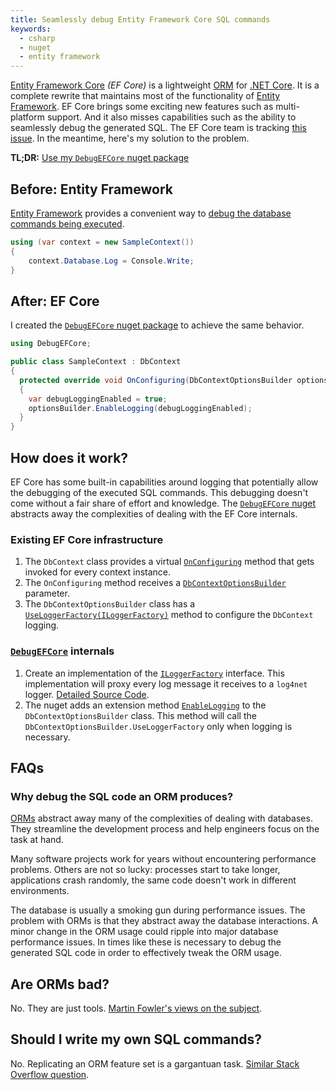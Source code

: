 ```yaml
---
title: Seamlessly debug Entity Framework Core SQL commands
keywords:
  - csharp
  - nuget
  - entity framework
---
```


[Entity Framework Core](https://docs.microsoft.com/en-us/ef/core/) _(EF Core)_ is a lightweight [ORM](https://en.wikipedia.org/wiki/Object-relational_mapping) for [.NET Core](https://docs.microsoft.com/en-us/dotnet/core/). It is a complete rewrite that maintains most of the functionality of [Entity Framework](https://docs.microsoft.com/en-us/ef/ef6/index). EF Core brings some exciting new features such as multi-platform support. And it also misses capabilities such as the ability to seamlessly debug the generated SQL. The EF Core team is tracking [this issue](https://github.com/aspnet/EntityFrameworkCore/issues/6482). In the meantime, here's my solution to the problem.  

**TL;DR:** [Use my `DebugEFCore` nuget package](https://github.com/camilin87/debug-ef-core)  

## Before: Entity Framework  

[Entity Framework](https://docs.microsoft.com/en-us/ef/ef6/index) provides a convenient way to [debug the database commands being executed](https://msdn.microsoft.com/en-us/library/dn469464%28v=vs.113%29.aspx).  

```csharp
using (var context = new SampleContext()) 
{ 
    context.Database.Log = Console.Write;
}
```

## After: EF Core  

I created the [`DebugEFCore` nuget package](https://github.com/camilin87/debug-ef-core) to achieve the same behavior.  

```csharp
using DebugEFCore;

public class SampleContext : DbContext
{
  protected override void OnConfiguring(DbContextOptionsBuilder optionsBuilder)
  {
    var debugLoggingEnabled = true;
    optionsBuilder.EnableLogging(debugLoggingEnabled);
  }
}
```

## How does it work?  

EF Core has some built-in capabilities around logging that potentially allow the debugging of the executed SQL commands. This debugging doesn't come without a fair share of effort and knowledge. The [`DebugEFCore` nuget](https://github.com/camilin87/debug-ef-core) abstracts away the complexities of dealing with the EF Core internals.  

### Existing EF Core infrastructure  

1. The `DbContext` class provides a virtual [`OnConfiguring`](https://docs.microsoft.com/en-us/dotnet/api/microsoft.entityframeworkcore.dbcontext.onconfiguring?view=efcore-2.0) method that gets invoked for every context instance.  
2. The `OnConfiguring` method receives a [`DbContextOptionsBuilder`](https://docs.microsoft.com/en-us/dotnet/api/microsoft.entityframeworkcore.dbcontextoptionsbuilder?view=efcore-2.0) parameter.  
3. The `DbContextOptionsBuilder` class has a [`UseLoggerFactory(ILoggerFactory)`](https://docs.microsoft.com/en-us/dotnet/api/microsoft.entityframeworkcore.dbcontextoptionsbuilder.useloggerfactory?view=efcore-2.0#Microsoft_EntityFrameworkCore_DbContextOptionsBuilder_UseLoggerFactory_Microsoft_Extensions_Logging_ILoggerFactory_) method to configure the `DbContext` logging.  

### [`DebugEFCore`](https://github.com/camilin87/debug-ef-core) internals  

1. Create an implementation of the [`ILoggerFactory`](https://docs.microsoft.com/en-us/dotnet/api/Microsoft.Extensions.Logging.ILoggerFactory?view=aspnetcore-2.0) interface. This implementation will proxy every log message it receives to a `log4net` logger. [Detailed Source Code](https://github.com/camilin87/debug-ef-core/blob/master/DataContextLoggerProvider.cs).  
2. The nuget adds an extension method [`EnableLogging`](https://github.com/camilin87/debug-ef-core/blob/master/DbContextOptionsBuilderExtensions.cs) to the `DbContextOptionsBuilder` class. This method will call the `DbContextOptionsBuilder.UseLoggerFactory` only when logging is necessary.   

## FAQs

### Why debug the SQL code an ORM produces?  

[ORMs](https://en.wikipedia.org/wiki/Object-relational_mapping) abstract away many of the complexities of dealing with databases. They streamline the development process and help engineers focus on the task at hand.  

Many software projects work for years without encountering performance problems. Others are not so lucky: processes start to take longer, applications crash randomly, the same code doesn't work in different environments.  

The database is usually a smoking gun during performance issues. The problem with ORMs is that they abstract away the database interactions. A minor change in the ORM usage could ripple into major database performance issues. In times like these is necessary to debug the generated SQL code in order to effectively tweak the ORM usage.  

## Are ORMs bad?  

No. They are just tools. [Martin Fowler's views on the subject](https://martinfowler.com/bliki/OrmHate.html).  

## Should I write my own SQL commands?  

No. Replicating an ORM feature set is a gargantuan task. [Similar Stack Overflow question](https://stackoverflow.com/questions/494816/using-an-orm-or-plain-sql).  
